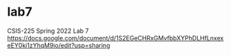 # lab7
CSIS-225 Spring 2022 Lab 7
https://docs.google.com/document/d/1S2EGeCHRxGMvfbbXYPhDLHfLnxexeEY0ki1zYhqM9io/edit?usp=sharing
